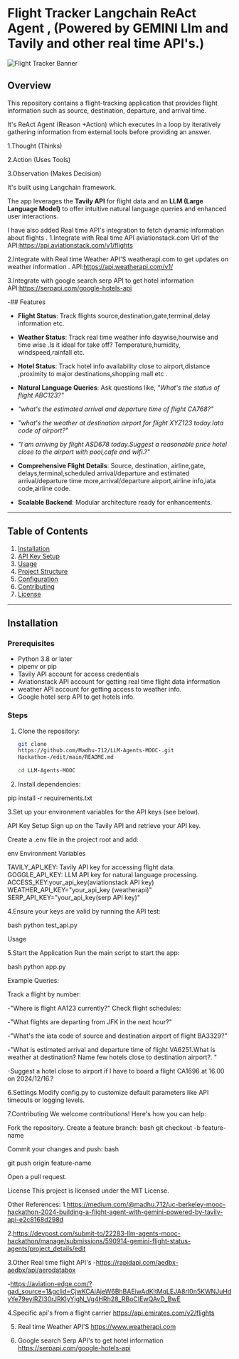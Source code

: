 # Flight Tracker Langchain ReAct Agent , (Powered by GEMINI Llm and Tavily and other real time API's.)

![Flight Tracker Banner](https://images.app.goo.gl/8zDroDCdbjAYZJfW6)

## Overview  
This repository contains a flight-tracking application that provides  flight information such as source, destination, departure, and arrival time.

It's ReAct Agent (Reason +Action) which executes in a loop by iteratively gathering information from external tools before providing an answer.

1.Thought (Thinks)

2.Action (Uses Tools)

3.Observation (Makes Decision)

It's built using Langchain framework.

The app leverages the **Tavily API** for flight data and an **LLM (Large Language Model)** to offer intuitive natural language queries and enhanced user interactions.

I have also added  Real time API's integration to fetch dynamic information about flights .
1.Integrate with Real time API 
aviationstack.com
Url of the API:https://api.aviationstack.com/v1/flights

2.Integrate with Real time Weather API'S  weatherapi.com to get updates on weather information .
API:https://api.weatherapi.com/v1/

3.Integrate with google search serp API to get hotel information  
API:https://serpapi.com/google-hotels-api

-## Features  
- **Flight Status**: Track flights source,destination,gate,terminal,delay information etc.
  
- **Weather Status**: Track real time weather info daywise,hourwise and time wise .Is it ideal for take off? Temperature,humidity, windspeed,rainfall etc.
  
- **Hotel Status**: Track hotel info availability close to airport,distance ,proximity to major destinations,shopping mall etc .
  
- **Natural Language Queries**: Ask questions like, *"What's the status of flight ABC123?"*

- *"what's the estimated arrival and departure time of flight CA768?"*

- *"what's the weather at destination airport for flight XYZ123 today.Iata code of airport?"*

- *"I am arriving by flight ASD678 today.Suggest a reasonable price hotel close to the airport with pool,cafe and wifi.?"*

- **Comprehensive Flight Details**: Source, destination, airline,gate, delays,terminal,scheduled arrival/departure and estimated arrival/departure time more,arrival/departure airport,airline info,iata code,airline code.

- **Scalable Backend**: Modular architecture ready for enhancements.  

---

## Table of Contents  
1. [Installation](#installation)  
2. [API Key Setup](#api-key-setup)  
3. [Usage](#usage)  
4. [Project Structure](#project-structure)  
5. [Configuration](#configuration)  
6. [Contributing](#contributing)  
7. [License](#license)  

---

## Installation  

### Prerequisites  
- Python 3.8 or later  
- pipenv or pip  
- Tavily API account for access credentials
- Aviationstack API account for getting real time flight data information
- weather API account for getting access to weather info.
- Google hotel serp API to get hotels info.

### Steps  
1. Clone the repository:  
   ```bash  
   git clone
   https://github.com/Madhu-712/LLM-Agents-MOOC-.git
   Hackathon-/edit/main/README.md
     
   cd LLM-Agents-MOOC


 2.  Install dependencies:

pip install -r requirements.txt  


3.Set up your environment variables for the API keys (see below).

API Key Setup
Sign up on the Tavily API and retrieve your API key.

Create a .env file in the project root and add:

env
Environment Variables

TAVILY_API_KEY: Tavily API key for accessing flight data.
GOGGLE_API_KEY: LLM API key for natural language processing.
ACCESS_KEY:your_api_key(aviationstack API key) 
WEATHER_API_KEY="your_api_key (weatherapi)"
SERP_API_KEY="your_api_key(serp API key)"

4.Ensure your keys are valid by running the API test:

bash
python test_api.py  


Usage

5.Start the Application
Run the main script to start the app:

bash
python app.py  


Example Queries:

Track a flight by number:

-"Where is flight AA123 currently?"
Check flight schedules:

-"What flights are departing from JFK in the next hour?"

-"What's the iata code of source and destination airport of flight BA3329?"

-"What is estimated arrival and departure time of flight VA6251.What is weather at destination? Name few hotels close to destination airport?. "

-Suggest a hotel close to airport if I have to board a flight CA1696 at 16.00 on 2024/12/16.?

6.Settings
Modify config.py to customize default parameters like API timeouts or logging levels.

7.Contributing
We welcome contributions! Here's how you can help:

Fork the repository.
Create a feature branch:
bash
git checkout -b feature-name  

Commit your changes and push:
bash

git push origin feature-name  

Open a pull request.

License
This project is licensed under the MIT License.

Other References:
1.https://medium.com/@madhu.712/uc-berkeley-mooc-hackathon-2024-building-a-flight-agent-with-gemini-powered-by-tavily-api-e2c8168d298d

2.https://devpost.com/submit-to/22283-llm-agents-mooc-hackathon/manage/submissions/590914-gemini-flight-status-agents/project_details/edit

3.Other Real time flight API's
-https://rapidapi.com/aedbx-aedbx/api/aerodatabox

-https://aviation-edge.com/?gad_source=1&gclid=CjwKCAiAjeW6BhBAEiwAdKltMqLEJA8rI0n5KWNJuHdyYe79eylRZI30rJRKIyYjgN_Vg4HRh28_RBoCIEwQAvD_BwE

4.Specific api's from a flight carrier 
https://api.emirates.com/v2/flights

5. Real time Weather API'S
 https://www.weatherapi.com

6. Google search Serp API's to get hotel information
https://serpapi.com/google-hotels-api











 





